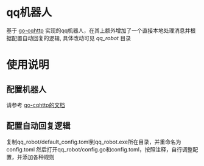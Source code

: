 # qq机器人
基于 [go-cqhttp](https://github.com/Mrs4s/go-cqhttp) 实现的qq机器人，在其上额外增加了一个直接本地处理消息并根据配置自动回复的逻辑, 具体改动可见 *qq_robot* 目录

# 使用说明
## 配置机器人
请参考 [go-cqhttp的文档](https://docs.go-cqhttp.org/)

## 配置自动回复逻辑
复制qq_robot/default_config.toml到qq_robot.exe所在目录，并重命名为config.toml
然后打开qq_robot/config.go和config.toml，按照注释，自行调整配置，并添加各种规则
